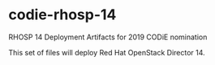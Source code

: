 # codie-rhosp-14
RHOSP 14 Deployment Artifacts for 2019 CODiE nomination

This set of files will deploy Red Hat OpenStack Director 14.
